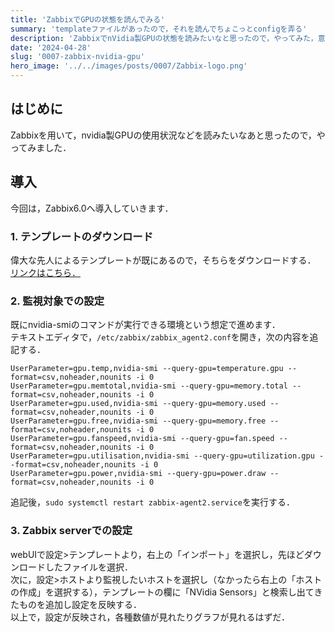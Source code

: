 ```yaml
---
title: 'ZabbixでGPUの状態を読んでみる'
summary: 'templateファイルがあったので，それを読んでちょこっとconfigを弄る'
description: 'ZabbixでnVidia製GPUの状態を読みたいなと思ったので，やってみた，意外と簡単にできましたとさ．'
date: '2024-04-28'
slug: '0007-zabbix-nvidia-gpu'
hero_image: '../../images/posts/0007/Zabbix-logo.png'
---
```


## はじめに
Zabbixを用いて，nvidia製GPUの使用状況などを読みたいなあと思ったので，やってみました．<br/>

## 導入
今回は，Zabbix6.0へ導入していきます．
### 1. テンプレートのダウンロード
偉大な先人によるテンプレートが既にあるので，そちらをダウンロードする．<br/>
[リンクはこちら．](https://github.com/zabbix/community-templates/blob/main/Server_Hardware/Other/template_nvidia-smi_integration/6.0/template_nvidia-smi_integration.yaml)<br/>

### 2. 監視対象での設定
既にnvidia-smiのコマンドが実行できる環境という想定で進めます．<br/>
テキストエディタで，`/etc/zabbix/zabbix_agent2.conf`を開き，次の内容を追記する．<br/>
```
UserParameter=gpu.temp,nvidia-smi --query-gpu=temperature.gpu --format=csv,noheader,nounits -i 0
UserParameter=gpu.memtotal,nvidia-smi --query-gpu=memory.total --format=csv,noheader,nounits -i 0
UserParameter=gpu.used,nvidia-smi --query-gpu=memory.used --format=csv,noheader,nounits -i 0
UserParameter=gpu.free,nvidia-smi --query-gpu=memory.free --format=csv,noheader,nounits -i 0
UserParameter=gpu.fanspeed,nvidia-smi --query-gpu=fan.speed --format=csv,noheader,nounits -i 0
UserParameter=gpu.utilisation,nvidia-smi --query-gpu=utilization.gpu --format=csv,noheader,nounits -i 0
UserParameter=gpu.power,nvidia-smi --query-gpu=power.draw --format=csv,noheader,nounits -i 0
```
追記後，`sudo systemctl restart zabbix-agent2.service`を実行する．

### 3. Zabbix serverでの設定
webUIで設定>テンプレートより，右上の「インポート」を選択し，先ほどダウンロードしたファイルを選択．<br/>
次に，設定>ホストより監視したいホストを選択し（なかったら右上の「ホストの作成」を選択する），テンプレートの欄に「NVidia Sensors」と検索し出てきたものを追加し設定を反映する．<br/>
以上で，設定が反映され，各種数値が見れたりグラフが見れるはずだ．

